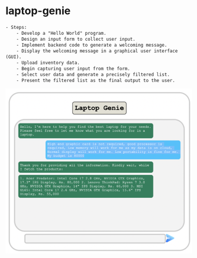 # laptop-genie
    - Steps:
        - Develop a "Hello World" program.
        - Design an input form to collect user input.
        - Implement backend code to generate a welcoming message.
        - Display the welcoming message in a graphical user interface (GUI).
        - Upload inventory data.
        - Begin capturing user input from the form.
        - Select user data and generate a precisely filtered list.
        - Present the filtered list as the final output to the user.

![Laptop Genie](final.png)